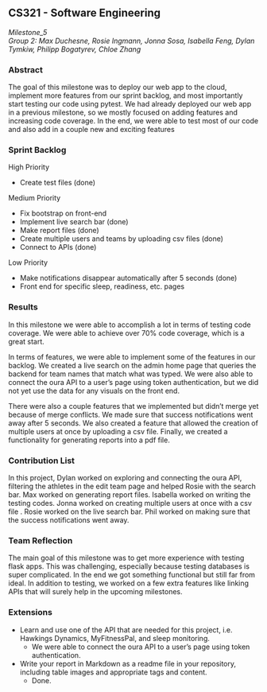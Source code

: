## CS321 - Software Engineering
*Milestone_5*<br>
*Group 2: Max Duchesne, Rosie Ingmann, Jonna Sosa, Isabella Feng, Dylan Tymkiw, Philipp Bogatyrev, Chloe Zhang*

### Abstract
The goal of this milestone was to deploy our web app to the cloud, implement more features from our sprint backlog, and most importantly start testing our code using pytest. We had already deployed our web app in a previous milestone, so we mostly focused on adding features and increasing code coverage. In the end, we were able to test most of our code and also add in a couple new and exciting features

### Sprint Backlog
High Priority  
- Create test files (done)  

Medium Priority   
- Fix bootstrap on front-end  
- Implement live search bar (done)  
- Make report files (done)  
- Create multiple users and teams by uploading csv files (done)  
- Connect to APIs (done)  


Low Priority
- Make notifications disappear automatically after 5 seconds (done)  
- Front end for specific sleep, readiness, etc. pages  



### Results
In this milestone we were able to accomplish a lot in terms of testing code coverage. We were able to achieve over 70% code coverage, which is a great start. 

In terms of features, we were able to implement some of the features in our backlog. We created a live search on the admin home page that queries the backend for team names that match what was typed. We were also able to connect the oura API to a user’s page using token authentication, but we did not yet use the data for any visuals on the front end. 

There were also a couple features that we implemented but didn’t merge yet because of merge conflicts. We made sure that success notifications went away after 5 seconds. We also created a feature that allowed the creation of multiple users at once by uploading a csv file. Finally, we created a functionality for generating reports into a pdf file. 



### Contribution List
In this project, Dylan worked on exploring and connecting the oura API, filtering the athletes in the edit team page and helped Rosie with the search bar. Max worked on generating report files. Isabella worked on writing the testing codes. Jonna worked on creating multiple users at once with a csv file . Rosie worked on the live search bar. Phil worked on making sure that the success notifications went away.

### Team Reflection
The main goal of this milestone was to get more experience with testing flask apps. This was challenging, especially because testing databases is super complicated. In the end we got something functional but still far from ideal. In addition to testing, we worked on a few extra features like linking APIs that will surely help in the upcoming milestones.

### Extensions
- Learn and use one of the API that are needed for this project, i.e. Hawkings Dynamics, MyFitnessPal, and sleep monitoring.   
  - We were able to connect the oura API to a user’s page using token authentication.
- Write your report in Markdown as a readme file in your repository, including table images and appropriate tags and content.
  - Done.




